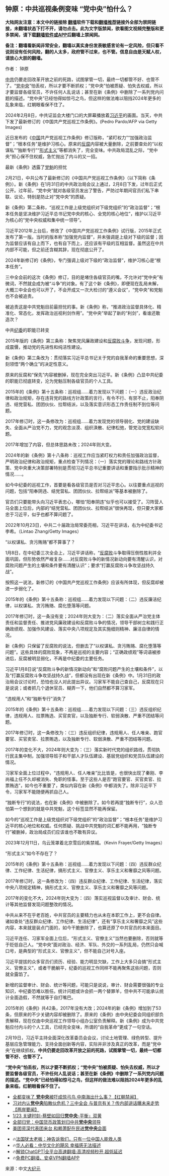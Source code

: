  <!-- 面包屑导航 --> <h2>钟原：中共巡视条例变味 “党中央”怕什么？</h2> <p class="notice"><b>大陆网友注意：本文中的链接除 <a href="https://github.com/bannedbook/fanqiang" >翻墙</a>软件下载和<a href="https://github.com/killgcd/justmysocks/blob/master/README.md">翻墙推荐</a>链接外全部为禁网链接，未翻墙状态下打不开，请勿点击。此为文字版禁闻，欲看图文视频完整版和更多禁闻，请下载<a href="https://github.com/bannedbook/fanqiang">翻墙软件或APP</a>后翻墙上禁闻网。</p><p>备注：翻墙看新闻非常安全，翻墙以真实身份发表敏感言论有一定风险，但只看不说则没有任何风险，翻的人太多，政府管不过来，也不管。信息自由是天赋人权，请放心大胆的翻墙。</b></p>  <div class="entry"> <p>作者： 钟原</p> <p id="summary"><a href="https://www.bannedbook.org/bnews/tag/%e4%b8%ad%e5%85%b1/" class="st_tag internal_tag" rel="tag" title="标签 中共 下的日志">中共</a>仍要走回改革开放之前的死路，试图掌管一切，最终一切都管不好、也管不了。“<a href="https://www.bannedbook.org/bnews/tag/%E5%85%9A%E4%B8%AD%E5%A4%AE/" class="st_tag internal_tag" rel="tag" title="标签 党中央 下的日志">党中央</a>”怕丢权，所以才要不断抓权；“党中央”怕被质疑、怕失去权威，所以才要监督各级官员，不许任何人乱说话；甚至在新《条例》中删除了一系列党内问题的描述。“党中央”已经怕得如惊弓之鸟，但这样的做法难以阻挡2024年更多的乱象来临，红朝眼看保不住了。</p> <p id="conimg">2024年2月8日，中共证监会大楼门口的大屏幕播放着<a href="https://www.bannedbook.org/bnews/tag/%e4%b9%a0%e8%bf%91%e5%b9%b3/" class="st_tag internal_tag" rel="tag" title="标签 习近平 下的日志">习近平</a>的画面。当天，中共下发了最新修订的《中国共产党巡视工作条例》。(Pedro Pardo/AFP via Getty Images)</p> <p>近日发布的《<span class='wp_keywordlink_affiliate'><a href="https://www.bannedbook.org/" title="中国" target="_blank">中国</a></span>共产党巡视工作条例》修订版称，“紧盯权力”“加强政治监督”；“根本任务”是维护习核心。原来的<a href="https://www.bannedbook.org/bnews/tag/%e5%8f%8d%e8%85%90/" class="st_tag internal_tag" rel="tag" title="标签 反腐 下的日志">反腐</a>内容被大量删除，之前要查处的“以权谋私”“独断专行”“<a href="https://www.bannedbook.org/bnews/tag/%E5%BD%A2%E5%BC%8F%E4%B8%BB%E4%B9%89/" class="st_tag internal_tag" rel="tag" title="标签 形式主义 下的日志">形式主义</a>”等都消失了，完全变味。中共政局混乱之际，“党中央”担心保不住权威，急忙抛出了内斗的又一招。</p> <p>最新《条例》透露了<a href="https://www.bannedbook.org/bnews/tag/%E5%85%9A%E9%AD%81/" class="st_tag internal_tag" rel="tag" title="标签 党魁 下的日志">党魁</a>的担忧</p> <p>2月21日，中共公布了最新修订的《中国共产党巡视工作条例》（以下简称《条例》）。新《条例》在1月31日的中共政治局会议上通过，2月8日下发，过年后正式公开。过年前，“党中央”就对各级官员发出了警告，严防过年期间官员们私下串联、议论，特别是防止对“党中央”的质疑。</p> <p>新《条例》第二条称，“巡视工作是上级党组织对下级党组织”的“政治监督”；“根本任务是坚决维护习近平总书记党中央的核心、全党的核心地位”，维护以习近平为核心的“党中央权威和集中统一领导”。</p> <p>习近平2012年上台后，修改了《中国共产党巡视工作条例》试行版，2015年正式发布了第一版。当时的版本称“加强党内监督”，并未强调是上级对下级的监督；因为监督应该有自上而下，也有自下而上，还应该有平级的互相监督。虽然这在中共内部不可能，但之前还含糊其辞，现在彻底公开了。</p> <p>2024年新修订的《条例》，专门强调上级对下级的“政治监督”，维护习核心是“根本任务”。</p> <p>三中全会前的这次《条例》修订，目的是堵住各级官员的嘴，不允许对“党中央”有微词，不然就会成为被“斗争”的对象。有了这个新《条例》，即便现在乱局未解，大概三中全会也可以开了，不会开成又一次大检讨的“遵义会议”，“党中央”和党魁也不会被追责。</p> <p>被追责这是中共党魁目前最担忧的事。新《条例》称，“推进政治监督具体化、精准化、常态化，发挥政治巡视利剑作用”。“党中央”举起了新的“利剑”，看谁还敢造次？</p> <p>中共<a href="https://www.bannedbook.org/bnews/tag/%e7%ba%aa%e5%a7%94/" class="st_tag internal_tag" rel="tag" title="标签 纪委 下的日志">纪委</a>的职能已转变</p> <p>2015年版的《条例》第三条称：聚焦党风廉政建设和<a href="https://www.bannedbook.org/bnews/tag/%E5%8F%8D%E8%85%90%E8%B4%A5%E6%96%97%E4%BA%89/" class="st_tag internal_tag" rel="tag" title="标签 反腐败斗争 下的日志">反腐败斗争</a>，发现问题，形成震慑，推动党的先进性和纯洁性建设。</p> <p>新《条例》第三条改为：贯彻落实习近平总书记关于党的自我革命的重要思想，深刻领悟“两个确立”的决定性意义。</p> <p>原来的反腐和“保先”内容被删掉，现在完全突出习近平。新《条例》凸显中共纪委的职能已彻底转变，沦为党魁压制各级官员的个人工具。</p> <p>2015年的《条例》第十五条称：巡视组……着力发现以下问题：（一）违反政治纪律和政治规矩，存在违背党的路线方针政策的言行，有令不行、有禁不止，阳奉阴违、结党营私、团团伙伙、拉帮结派，以及落实意识形态工作责任制不到位等问题。</p> <p>2017年修订时，这一条修改为：巡视组……着力发现党的领导弱化、党的建设缺失、全面从严治党不力，党的观念淡漠、组织涣散、纪律松弛，管党治党宽松软问题。</p> <p>2017年增加了内容，但总体思路未改；2024年则大变。</p> <p>2024年的新《条例》第十八条称：巡视工作应当紧盯权力和责任加强政治监督，严明政治纪律和政治规矩，重点检查下列情况：（一）落实党的理论和路线方针政策、党中央重大决策部署特别是贯彻习近平总书记重要讲话和重要指示批示精神的情况……。</p> <p>如今中纪委的巡视工作，首要是看各级官员是否对习近平忠心。以往要重点巡视的问题，包括“阳奉阴违、结党营私、团团伙伙、拉帮结派”等基本被删除了。</p> <p>官员们只要能带头向习近平表忠心，哪怕“阳奉阴违”似乎也可以接受了。习阵营人马全面上位后，内部的“结党营私、团团伙伙、拉帮结派”很快再现，但只要大家都忠于习近平，似乎也都不算问题了。</p> <p>2022年10月23日，中共二十届政治局常委亮相，习近平在讲话，右为中纪委书记李希。（Lintao Zhang/Getty Images）</p> <p>“以权谋私、贪污贿赂”都不算事了？</p> <p>1月8日，在中纪委三次全会上，习近平讲话称，“<a href="https://www.bannedbook.org/bnews/tag/%E5%8F%8D%E8%85%90%E8%B4%A5/" class="st_tag internal_tag" rel="tag" title="标签 反腐败 下的日志">反腐败</a>斗争取得压倒性胜利并全面巩固，但形势依然严峻复杂……对反腐败斗争的新情况新动向要有清醒认识，对腐败问题产生的土壤和条件要有清醒认识”；要求“打赢反腐败斗争攻坚战持久战”。</p>  <p>按照这一说法，新修订的《中国共产党巡视工作条例》应该有所体现，但反腐却被进一步弱化了。</p> <p>2015年的《条例》第十五条称：巡视组……着力发现以下问题：（二）违反廉洁纪律，以权谋私、贪污贿赂、腐化堕落等问题。</p> <p>2017年修订时，这一条没有变；2024年则大变为：（二）落实全面从严治党主体责任和监督责任、推进党风廉政建设和反腐败斗争的情况，领导干部树立和践行正确政绩观、加强作风建设、落实中央八项规定及其实施细则精神、廉洁自律的情况。</p> <p>新《条例》只保留了反腐败的说法，但删去了“以权谋私、贪污贿赂、腐化堕落等问题”。这些具体的腐败现象，不再是巡视的主要内容；“正确政绩观”等词语被掺进后，反腐被明显弱化，不再是中纪委的主要任务。</p> <p>习近平1月8日说“反腐败斗争的新情况新动向”和“腐败问题产生的土壤和条件”，以及“打赢反腐败斗争攻坚战持久战”，但都没有出现在新《条例》中。1月31日的政治局会议讨论时，恐怕也没人对此提出异议。习家军不能自己查自己，反腐现在只是说说；或者抓几个退休官员、糊弄一下，他们自然都不算习家军。</p> <p>“违规用人”和“独断专行”消失了</p> <p>2015年的《条例》第十五条称：巡视组……着力发现以下问题：（三）违反组织纪律，违规用人、拉票贿选、买官卖官，以及独断专行、软弱涣散、严重不团结等问题。</p> <p>2017年修订时，这一条修改为：（三）违反组织纪律，违规用人、任人唯亲、跑官要官、买官卖官、拉票贿选，以及独断专行、软弱涣散、严重不团结等问题。</p> <p>2017年的变化不大，2024年则大变为：（三）落实新时代党的组织路线，贯彻执行民主集中制，加强领导班子和干部人才队伍建设、基层党组织和党员队伍建设的情况。</p> <p>习家军全面上位过程中，“违规用人、任人唯亲”比比皆是，也很快出现了秦刚、李尚福上任不久却被消失、免职的怪事。至于这些人是否“跑官要官、买官卖官、拉票贿选”，如今也不重要了，类似内容在新《条例》中都消失了。除非习近平下令，习家军不能随便再抓自己人。</p> <p>“独断专行”的说法，也在新《条例》中被删除了。如今若再提“独断专行”，众人恐怕第一个想到的就是中共党魁，这个标签显然不能再保留。</p> <p>如今的“巡视工作是上级党组织对下级党组织”的“政治监督”；“根本任务”是维护习近平的核心地位和权威。任何质疑、挑战中共党魁的词汇都不能再用，“独断专行”被删掉，政治局成员们应该谁也不敢有异议。</p>  <p>2023年12月11日，乌云笼罩着北京雪后的紫禁城。（Kevin Frayer/Getty Images）</p> <p>“形式主义”如今不存在了？</p> <p>2015年的《条例》第十五条称：巡视组……着力发现以下问题：（四）违反群众纪律、工作纪律、生活纪律，搞形式主义、官僚主义、享乐主义和奢靡之风等问题。</p> <p>2017年修订时，这一条修改为：（四）违反群众纪律、工作纪律、生活纪律，落实中央八项规定精神，搞形式主义、官僚主义、享乐主义和奢靡之风等问题。</p> <p>2017年的变化不大，2024年则大变为：（四）落实巡视监督以及审计、财会、统计等其他监督发现问题整改的情况。</p> <p>中共从来不在乎老百姓，中共官员的主要精力也从未在本职工作上，更不会自律。诸如查处“违反群众纪律、工作纪律、生活纪律”，还有“享乐主义和奢靡之风”这些内容，本来就是装点门面的，如今干脆删除了，也算还原了中共官员的本来面目。</p> <p>习近平连任、习家军全面上位后，“形式主义、官僚主义”当然也要删除，否则就等于贬低自己人。“党中央”面对政治、经济、军队、外交的一系列乱局，仍然只会喊口号，是典型的“形式主义、官僚主义”，但不能自己对号入座。</p> <p>习近平提拔的众多官员们资历、经验、能力明显欠缺，工作上大多只会搞“形式主义、官僚主义”，或者干脆躺平，纪委的巡视工作同样不能再聚焦这些问题，否则就全露馅了。</p> <p>新增的监督审计、财会、统计等问题，可能只是说说，审计、财会需要很强的专业知识，中纪委恐难以胜任。统计问题或许会抓一两个替罪羊，但中共不可能承认统计全面造假，不然就等于自打嘴巴。</p> <p>2015年的《条例》共42条，2017年没有大改；2024年的新《条例》增加到了53条，但原来的不少关键内容却被删除了。原来的《条例》由中央纪委会同组织部负责解释，现在仅由中央巡视工作领导小组办公室负责解释。新《条例》成为中共党魁应付内斗的个人工具，已经完全变味，所谓的“自我革命”更成了一句空话。</p> <p>2月19日，习近平主持全面深化改革委员会会议，讨论土地管理、绿色转型、提升基层应急管理能力、支持全面创新等内容，实际并非涉及真正的改革，而是“党中央”在继续抓权。<strong>中共仍要走回改革开放之前的死路，试图掌管一切，最终一切都管不好、也管不了。</strong></p> <p><strong>“党中央”怕丢权，所以才要不断抓权；“党中央”怕被质疑、怕失去权威，所以才要监督各级官员，不许任何人乱说话；甚至在新《条例》中删除了一系列党内问题的描述。“党中央”已经怕得如惊弓之鸟，但这样的做法难以阻挡2024年更多的乱象来临，红朝眼看保不住了。</strong></p>  <!--<div id="taboola-mid-1"></div>--><ul class='op-related-articles' title='相关阅读'> <li><a href='https://www.bannedbook.org/bnews/bannedvideo/20240224/2004784.html' target='_blank'>全都变味了 <b>党中央</b>被吓成惊弓鸟 中南海出什么事？【红朝禁闻】</a></li> <li><a href='https://www.bannedbook.org/bnews/bannedvideo/20240201/1995668.html' target='_blank'>习对内认<b>党中央</b>陷散伙危机？三中全会 与普京有关？传内部讲话曝未来走势【两岸要闻】</a></li> <li><a href='https://www.bannedbook.org/bnews/taiwannews/20240123/1991498.html' target='_blank'>1/23 关键时刻-蔡壁如回归<b>党中央</b>-平衡」双黄</a></li> <li><a href='https://www.bannedbook.org/bnews/cbnews/20240119/1989937.html' target='_blank'>全部归党：中国货币政策划归中共<b>党中央</b>领导</a></li> <li><a href='https://www.bannedbook.org/bnews/taiwannews/20240115/1988114.html' target='_blank'>美团资深代表团来台 和赖萧配在民进<b>党中央</b>会面</a></li> </ul> <ul class="texttj"> <li>🔥<a href="https://www.bannedbook.org/bnews/ssgc/20230219/1850782.html" target="_blank">法国犹太老板：神告诉我们，只有一位中国人能救人类</a></li> <li>🔥<a href="https://www.bannedbook.org/bnews/comments/20220220/1694796.html" target="_blank">华人必看：中华文化的飓风 幸福感无法描述</a></li> <li>🔥<a href="https://github.com/bannedbook/fanqiang/wiki/V2ray%E6%9C%BA%E5%9C%BA" target="_blank">解锁ChatGPT|全平台高速翻墙:高清视频秒开,超低延迟</a></li> <li>🔥<a href="https://github.com/bannedbook/fanqiang/wiki/%E7%A6%81%E9%97%BB%E7%BD%91%E5%AE%89%E5%8D%93%E7%BF%BB%E5%A2%99%E6%96%B0%E9%97%BBAPP" target="_blank">免费PC翻墙、安卓VPN翻墙APP</a></li> </ul><p class="src-info">来源：中文<span class='wp_keywordlink_affiliate'><a href="http://www.epochtimes.com/" title="大纪元" target="_blank">大纪元</a></span> </p><a name='sharetosocial'></a> <div style="margin-bottom:5px;padding-bottom:5px;clear:both"> <div id="archive-pix-1" class="banner-ads"> <!-- AuctionX Display platform tag START --> <div id="27602x728x90x621x_ADSLOT1" clicktrack="%%CLICK_URL_ESC%%"></div>  <!-- AuctionX Display platform tag END --> </div> <div id="archive-pix-2" class="banner-ads"> <!-- AuctionX Display platform tag START --> <div id="27556x300x250x621x_ADSLOT1" clicktrack="%%CLICK_URL_ESC%%" style="margin:0 auto;text-align:center"></div>  <!-- AuctionX Display platform tag END --> </div> </div>  <div id="archive-pix-1" class="banner-ads"> <!-- AuctionX Display platform tag START --> <div id="27603x728x90x621x_ADSLOT1" clicktrack="%%CLICK_URL_ESC%%"></div>  <!-- AuctionX Display platform tag END --> </div> </div><!--END ENTRY--> 